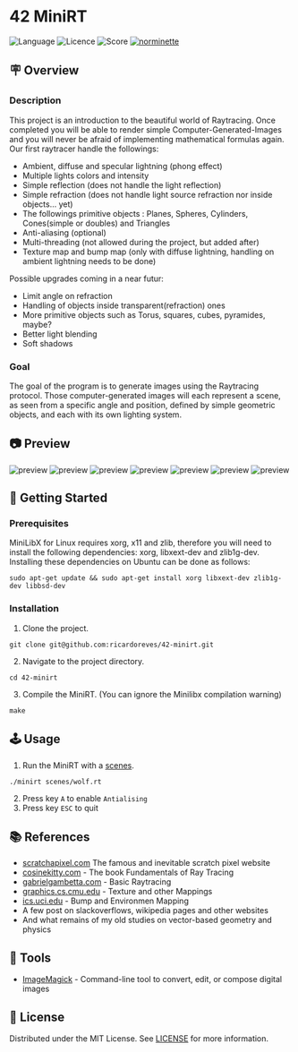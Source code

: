 
# 42 MiniRT
![Language](https://img.shields.io/static/v1?label=language&message=c&color=blue) ![Licence](https://img.shields.io/badge/license-MIT-green) ![Score](https://42-project-badge.glitch.me/users/rpinto-r/project/minirt) [![norminette](https://github.com/ricardoreves/42-minirt/actions/workflows/norminette.yml/badge.svg)](https://github.com/ricardoreves/42-minirt/actions/workflows/norminette.yml) 

## 🪧 Overview
### Description
This project is an introduction to the beautiful world of Raytracing.
Once completed you will be able to render simple Computer-Generated-Images and you
will never be afraid of implementing mathematical formulas again.
Our first raytracer handle the followings:
* Ambient, diffuse and specular lightning (phong effect)
* Multiple lights colors and intensity
* Simple reflection (does not handle the light reflection)
* Simple refraction (does not handle light source refraction nor inside objects... yet)
* The followings primitive objects : Planes, Spheres, Cylinders, Cones(simple or doubles) and Triangles
* Anti-aliasing (optional)
* Multi-threading (not allowed during the project, but added after)
* Texture map and bump map (only with diffuse lightning, handling on ambient lightning needs to be done)

Possible upgrades coming in a near futur:
* Limit angle on refraction
* Handling of objects inside transparent(refraction) ones
* More primitive objects such as Torus, squares, cubes, pyramides, maybe?
* Better light blending
* Soft shadows

### Goal
The goal of the program is to generate images using the Raytracing protocol. Those computer-generated images will each represent a scene, as seen from a specific angle and position, defined by simple geometric objects, and each with its own lighting system.

## 📷 Preview
![preview](imgs/preview/wolf.png)
![preview](imgs/preview/room.png)
![preview](imgs/preview/earth.png)
![preview](imgs/preview/balls.png)
![preview](imgs/preview/checkboard.png)
![preview](imgs/preview/shadows.png)
![preview](imgs/preview/atom.png)


## 🚀 Getting Started

### Prerequisites

MiniLibX for Linux requires xorg, x11 and zlib, therefore you will need to install the following dependencies: xorg, libxext-dev and zlib1g-dev. Installing these dependencies on Ubuntu can be done as follows:
```
sudo apt-get update && sudo apt-get install xorg libxext-dev zlib1g-dev libbsd-dev
```

### Installation
1. Clone the project.
```
git clone git@github.com:ricardoreves/42-minirt.git
```
2. Navigate to the project directory.
```
cd 42-minirt
```
3. Compile the MiniRT. (You can ignore the Minilibx compilation warning)
```
make
```

## 🕹 Usage
1. Run the MiniRT with a [scenes](scenes/).
```
./minirt scenes/wolf.rt
```
2. Press key `A` to enable `Antialising`
3. Press key `ESC` to quit 


## 📚 References
- [scratchapixel.com](https://www.scratchapixel.com/) The famous and inevitable scratch pixel website
- [cosinekitty.com](http://cosinekitty.com/raytrace/raytrace_us.pdf) - The book Fundamentals of Ray Tracing
- [gabrielgambetta.com](https://www.gabrielgambetta.com/computer-graphics-from-scratch/02-basic-raytracing.html) - Basic Raytracing
- [graphics.cs.cmu.edu](http://graphics.cs.cmu.edu/nsp/course/15-462/Spring04/slides/09-texture.pdf) - Texture and other Mappings
- [ics.uci.edu](https://www.ics.uci.edu/~majumder/VC/classes/BEmap.pdf) - Bump and Environmen Mapping
- A few post on slackoverflows, wikipedia pages and other websites
- And what remains of my old studies on vector-based geometry and physics


## 🧰 Tools
- [ImageMagick](https://imagemagick.org/) - Command-line tool to convert, edit, or compose digital images


## 📝 License
Distributed under the MIT License. See [LICENSE](LICENSE) for more information.


